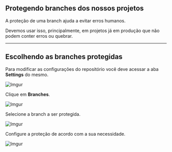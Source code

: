 ## Protegendo branches dos nossos projetos

A proteção de uma branch ajuda a evitar erros humanos.

Devemos usar isso, principalmente, em projetos já em produção que não podem conter erros ou quebrar.

---

## Escolhendo as branches protegidas

Para modificar as configurações do repositório você deve acessar a aba **Settings** do mesmo.

![Imgur](https://i.imgur.com/3eGKcu9.png)

Clique em **Branches**.

![Imgur](https://i.imgur.com/XiUt6HM.png)

Selecione a branch a ser protegida.

![Imgur](https://i.imgur.com/Jo08vv1.png)

Configure a proteção de acordo com a sua necessidade.

![Imgur](https://i.imgur.com/L2A3uSm.png)
